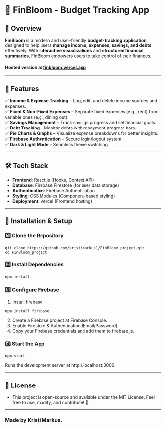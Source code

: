 # 🌿 FinBloom - Budget Tracking App

## 📌 Overview
**FinBloom** is a modern and user-friendly **budget-tracking application** designed to help users **manage income, expenses, savings, and debts** effectively. With **interactive visualizations** and **structured financial summaries**, FinBloom empowers users to take control of their finances.

#### Hosted version at [finbloom.vercel.app](https://finbloom.vercel.app/)
---

## 🎯 Features
✅ **Income & Expense Tracking** – Log, edit, and delete income sources and expenses.  
✅ **Fixed & Non-Fixed Expenses** – Separate fixed expenses (e.g., rent) from variable ones (e.g., dining out).  
✅ **Savings Management** – Track savings progress and set financial goals.  
✅ **Debt Tracking** – Monitor debts with repayment progress bars.  
✅ **Pie Charts & Graphs** – Visualize expense breakdowns for better insights.  
✅ **Firebase Authentication** – Secure login/logout system.  
✅ **Dark & Light Mode** – Seamless theme switching.  

---

## 🛠️ Tech Stack
- **Frontend**: React.js (Hooks, Context API)
- **Database**: Firebase Firestore (for user data storage)
- **Authentication**: Firebase Authentication
- **Styling**: CSS Modules (Component-based styling)
- **Deployment**: Vercel (Frontend hosting)

---

## 🚀 Installation & Setup
### 1️⃣ Clone the Repository
```
git clone https://github.com/kristimarkus1/FinBloom_project.git
cd FinBloom_project
```

### 2️⃣ Install Dependencies
```
npm install
```

### 3️⃣ Configure Firebase
1. Install firebase
```
npm install firebase
```

2. Create a Firebase project at Firebase Console.
3. Enable Firestore & Authentication (Email/Password).
4. Copy your Firebase credentials and add them to firebase.js.

### 4️⃣ Start the App
```
npm start
```

Runs the development server at http://localhost:3000.

---

## 📝 License
- This project is open-source and available under the MIT License. Feel free to use, modify, and contribute! 🌱

---

### Made by Kristi Markus.
